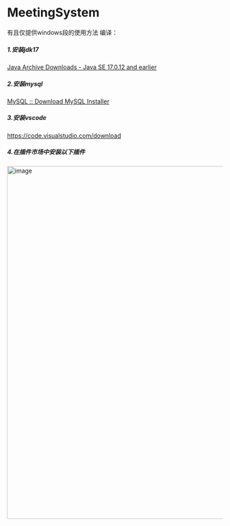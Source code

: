 # MeetingSystem
有且仅提供windows段的使用方法
编译：

##### 1.安装jdk17

[Java Archive Downloads - Java SE 17.0.12 and earlier](https://www.oracle.com/java/technologies/javase/jdk17-archive-downloads.html)

##### 2.安装mysql

[MySQL :: Download MySQL Installer](https://dev.mysql.com/downloads/windows/installer/8.0.html)

##### 3.安装vscode

https://code.visualstudio.com/download

##### 4.在插件市场中安装以下插件

<img width="825" height="824" alt="image" src="https://github.com/user-attachments/assets/ba3946a7-8173-4544-b53e-107d2e42ff73" />
